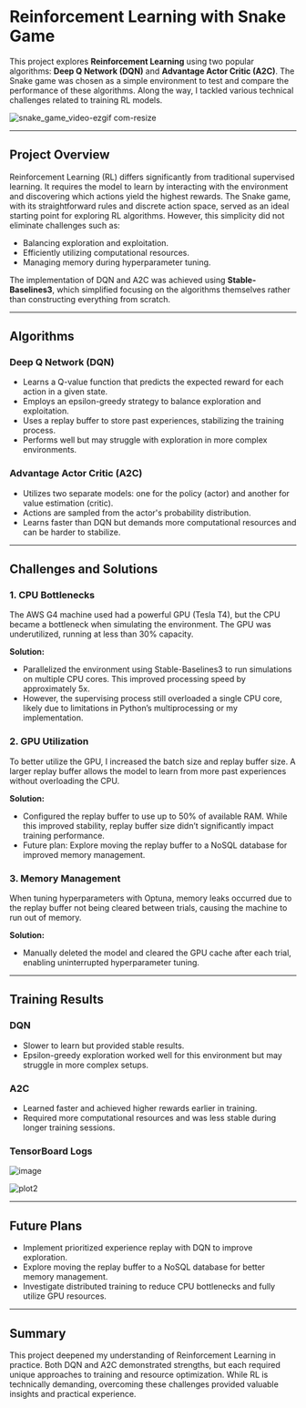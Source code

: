 # Reinforcement Learning with Snake Game

This project explores **Reinforcement Learning** using two popular algorithms: **Deep Q Network (DQN)** and **Advantage Actor Critic (A2C)**.
The Snake game was chosen as a simple environment to test and compare the performance of these algorithms.
Along the way, I tackled various technical challenges related to training RL models.

![snake_game_video-ezgif com-resize](https://github.com/user-attachments/assets/d1d5cb96-4bb3-4edb-ab4a-32a3be9a9d78)


---

## Project Overview

Reinforcement Learning (RL) differs significantly from traditional supervised learning.
It requires the model to learn by interacting with the environment and discovering which actions yield the highest rewards.
The Snake game, with its straightforward rules and discrete action space, served as an ideal starting point for exploring RL algorithms.
However, this simplicity did not eliminate challenges such as:

- Balancing exploration and exploitation.
- Efficiently utilizing computational resources.
- Managing memory during hyperparameter tuning.

The implementation of DQN and A2C was achieved using **Stable-Baselines3**, which simplified focusing on the algorithms themselves rather than constructing everything from scratch.

---

## Algorithms

### Deep Q Network (DQN)

- Learns a Q-value function that predicts the expected reward for each action in a given state.
- Employs an epsilon-greedy strategy to balance exploration and exploitation.
- Uses a replay buffer to store past experiences, stabilizing the training process.
- Performs well but may struggle with exploration in more complex environments.

### Advantage Actor Critic (A2C)

- Utilizes two separate models: one for the policy (actor) and another for value estimation (critic).
- Actions are sampled from the actor's probability distribution.
- Learns faster than DQN but demands more computational resources and can be harder to stabilize.

---

## Challenges and Solutions

### 1. CPU Bottlenecks

The AWS G4 machine used had a powerful GPU (Tesla T4), but the CPU became a bottleneck when simulating the environment.
The GPU was underutilized, running at less than 30% capacity.

**Solution:**
- Parallelized the environment using Stable-Baselines3 to run simulations on multiple CPU cores. This improved processing speed by approximately 5x.
- However, the supervising process still overloaded a single CPU core, likely due to limitations in Python’s multiprocessing or my implementation.

### 2. GPU Utilization

To better utilize the GPU, I increased the batch size and replay buffer size.
A larger replay buffer allows the model to learn from more past experiences without overloading the CPU.

**Solution:**
- Configured the replay buffer to use up to 50% of available RAM. While this improved stability, replay buffer size didn’t significantly impact training performance.
- Future plan: Explore moving the replay buffer to a NoSQL database for improved memory management.

### 3. Memory Management

When tuning hyperparameters with Optuna, memory leaks occurred due to the replay buffer not being cleared between trials, causing the machine to run out of memory.

**Solution:**
- Manually deleted the model and cleared the GPU cache after each trial, enabling uninterrupted hyperparameter tuning.

---

## Training Results

### DQN
- Slower to learn but provided stable results.
- Epsilon-greedy exploration worked well for this environment but may struggle in more complex setups.

### A2C
- Learned faster and achieved higher rewards earlier in training.
- Required more computational resources and was less stable during longer training sessions.


### TensorBoard Logs
![image](https://github.com/user-attachments/assets/3a356efc-7ed7-4956-89a0-258888f7646f)

![plot2](https://github.com/user-attachments/assets/18135995-d53d-4df3-aadd-e883c7bbed08)

---

## Future Plans

- Implement prioritized experience replay with DQN to improve exploration.
- Explore moving the replay buffer to a NoSQL database for better memory management.
- Investigate distributed training to reduce CPU bottlenecks and fully utilize GPU resources.

---

## Summary

This project deepened my understanding of Reinforcement Learning in practice. Both DQN and A2C demonstrated strengths, but each required unique approaches to training and resource optimization. While RL is technically demanding, overcoming these challenges provided valuable insights and practical experience.
